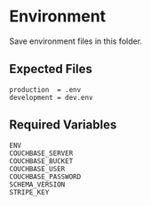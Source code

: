 # Environment
Save environment files in this folder.

## Expected Files
```
production  = .env
development = dev.env
```

## Required Variables
```
ENV
COUCHBASE_SERVER
COUCHBASE_BUCKET
COUCHBASE_USER
COUCHBASE_PASSWORD
SCHEMA_VERSION
STRIPE_KEY
```